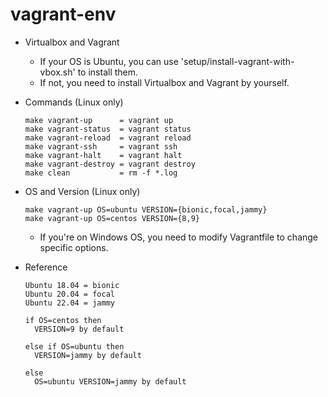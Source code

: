 # vagrant-env

- Virtualbox and Vagrant

	- If your OS is Ubuntu, you can use 'setup/install-vagrant-with-vbox.sh' to install them.  
	- If not, you need to install Virtualbox and Vagrant by yourself.  

- Commands (Linux only)

	```
	make vagrant-up      = vagrant up
	make vagrant-status  = vagrant status
	make vagrant-reload  = vagrant reload
	make vagrant-ssh     = vagrant ssh
	make vagrant-halt    = vagrant halt
	make vagrant-destroy = vagrant destroy
	make clean           = rm -f *.log
	```

- OS and Version (Linux only)

	```
	make vagrant-up OS=ubuntu VERSION={bionic,focal,jammy}
	make vagrant-up OS=centos VERSION={8,9}
	```

	- If you're on Windows OS, you need to modify Vagrantfile to change specific options.  

- Reference

	```
	Ubuntu 18.04 = bionic
	Ubuntu 20.04 = focal
	Ubuntu 22.04 = jammy
	```

	```
	if OS=centos then
	  VERSION=9 by default

	else if OS=ubuntu then
	  VERSION=jammy by default

	else
	  OS=ubuntu VERSION=jammy by default
	```
